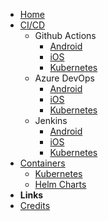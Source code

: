 <!-- markdownlint-disable-next-line first-line-heading -->

- [Home](/)
- [CI/CD](/cicd/cicd.md)
  - Github Actions
    - [Android](/cicd/github/android.md)
    - [iOS](/#)
    - [Kubernetes](/#)
  - Azure DevOps
    - [Android](/#)
    - [iOS](/#)
    - [Kubernetes](/#)
  - Jenkins
    - [Android](/#)
    - [iOS](/#)
    - [Kubernetes](/#)
- [Containers](/#)
  - [Kubernetes](/#)
  - [Helm Charts](/#)
- **Links**
- [Credits](https://github.com/karlosarr)